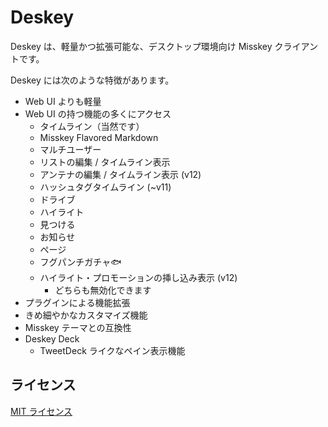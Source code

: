 # Deskey

Deskey は、軽量かつ拡張可能な、デスクトップ環境向け Misskey クライアントです。

Deskey には次のような特徴があります。

- Web UI よりも軽量
- Web UI の持つ機能の多くにアクセス
	- タイムライン（当然です）
	- Misskey Flavored Markdown
	- マルチユーザー
	- リストの編集 / タイムライン表示
	- アンテナの編集 / タイムライン表示 (v12)
	- ハッシュタグタイムライン (~v11)
	- ドライブ
	- ハイライト
	- 見つける
	- お知らせ
	- ページ
	- フグパンチガチャ🐟
	- ハイライト・プロモーションの挿し込み表示 (v12)
		- どちらも無効化できます
- プラグインによる機能拡張
- きめ細やかなカスタマイズ機能
- Misskey テーマとの互換性
- Deskey Deck
	- TweetDeck ライクなペイン表示機能

## ライセンス

[MIT ライセンス](LICENSE)